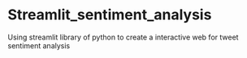 # Streamlit_sentiment_analysis
Using streamlit library of python to create a interactive web for tweet sentiment analysis

